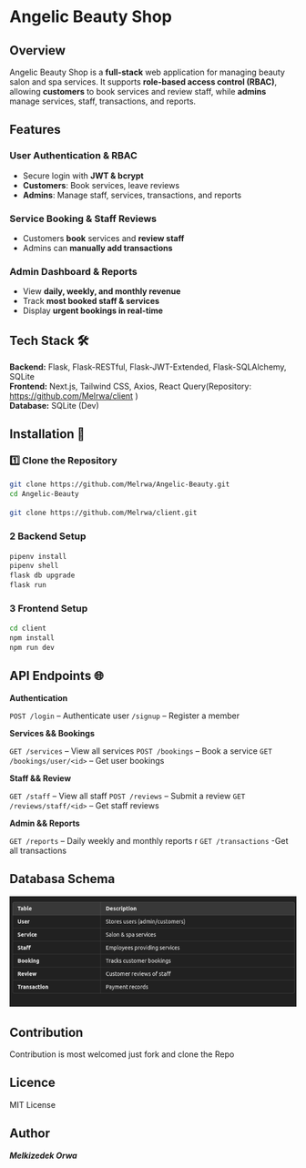 # Angelic Beauty Shop  

## Overview  

Angelic Beauty Shop is a **full-stack** web application for managing beauty salon and spa services. It supports **role-based access control (RBAC)**, allowing **customers** to book services and review staff, while **admins** manage services, staff, transactions, and reports.  

## Features  

###  **User Authentication & RBAC**  

- Secure login with **JWT & bcrypt**  
- **Customers**: Book services, leave reviews  
- **Admins**: Manage staff, services, transactions, and reports  

### **Service Booking & Staff Reviews**  

- Customers **book** services and **review staff**  
- Admins can **manually add transactions**  

### **Admin Dashboard & Reports**  

- View **daily, weekly, and monthly revenue**  
- Track **most booked staff & services**  
- Display **urgent bookings in real-time**  

## Tech Stack 🛠️  

**Backend:** Flask, Flask-RESTful, Flask-JWT-Extended, Flask-SQLAlchemy, SQLite  
**Frontend:** Next.js, Tailwind CSS, Axios, React Query(Repository: <https://github.com/Melrwa/client> )  
**Database:**  SQLite (Dev)  

## Installation 🚀  

### 1️⃣ **Clone the Repository**  

```bash
git clone https://github.com/Melrwa/Angelic-Beauty.git
cd Angelic-Beauty

git clone https://github.com/Melrwa/client.git

```

### 2 **Backend Setup**

```bash
pipenv install  
pipenv shell  
flask db upgrade  
flask run  
```

### 3 **Frontend Setup**

```bash
cd client
npm install  
npm run dev  
```


## API Endpoints 🌐

**Authentication**

`POST /login` – Authenticate user
`/signup`  – Register a member

**Services && Bookings**

`GET /services` – View all services
`POST /bookings` – Book a service
`GET /bookings/user/<id>` – Get user bookings

**Staff && Review**

`GET /staff` – View all staff
`POST /reviews` – Submit a review
`GET /reviews/staff/<id>` – Get staff reviews

**Admin && Reports**

`GET /reports` – Daily weekly and monthly reports r
`GET /transactions` -Get all transactions


## Databasa Schema

![Database Schema ](image.png)


## Contribution 

Contribution is most welcomed  just fork and clone the Repo

## Licence

MIT License

## Author

***Melkizedek Orwa***